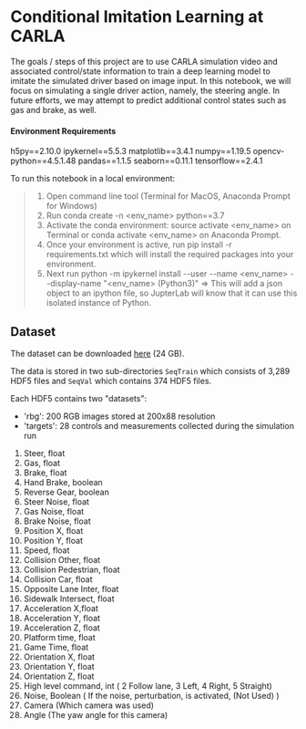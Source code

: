Conditional Imitation Learning at CARLA
===============

The goals / steps of this project are to use CARLA simulation video and associated control/state information to train a deep learning model to imitate the simulated driver based on image input. In this notebook, we will focus on simulating a single driver action, namely, the steering angle. In future efforts, we may attempt to predict additional control states such as gas and brake, as well.

#### Environment Requirements

h5py==2.10.0
ipykernel==5.5.3
matplotlib==3.4.1
numpy==1.19.5
opencv-python==4.5.1.48
pandas==1.1.5
seaborn==0.11.1
tensorflow==2.4.1

To run this notebook in a local environment:

> 1. Open command line tool (Terminal for MacOS, Anaconda Prompt for Windows)
> 2. Run conda create -n <env_name> python==3.7 
> 3. Activate the conda environment: source activate <env_name> on Terminal or conda activate <env_name> on Anaconda Prompt. 
> 4. Once your environment is active, run pip install -r requirements.txt which will install the required packages into your environment.
> 5. Next run python -m ipykernel install --user --name <env_name> --display-name "<env_name> (Python3)" => This will add a json object to an ipython file, so JupterLab will know that it can use this isolated instance of Python.


Dataset
------

The dataset can be downloaded [here](https://drive.google.com/file/d/1hloAeyamYn-H6MfV1dRtY1gJPhkR55sY/view) (24 GB). 

The data is stored in two sub-directories `SeqTrain` which consists of 3,289 HDF5 files and `SeqVal` which contains 374 HDF5 files.

Each HDF5 contains two "datasets":
- 'rbg': 200 RGB images stored at 200x88 resolution
- 'targets': 28 controls and measurements collected during the simulation run

1. Steer, float 
2. Gas, float
3. Brake, float 
4. Hand Brake, boolean 
5. Reverse Gear, boolean
6. Steer Noise, float 
7. Gas Noise, float 
8. Brake Noise, float
9. Position X, float 
10. Position Y, float 
11. Speed, float 
12. Collision Other, float 
13. Collision Pedestrian, float 
14. Collision Car, float 
15. Opposite Lane Inter, float 
16. Sidewalk Intersect, float 
17. Acceleration X,float 
18. Acceleration Y, float 
19. Acceleration Z, float 
20. Platform time, float 
21. Game Time, float 
22. Orientation X, float 
23. Orientation Y, float 
24. Orientation Z, float 
25. High level command, int ( 2 Follow lane, 3 Left, 4 Right, 5 Straight) 
26. Noise, Boolean ( If the noise, perturbation, is activated, (Not Used) ) 
27. Camera (Which camera was used) 
28. Angle (The yaw angle for this camera)
